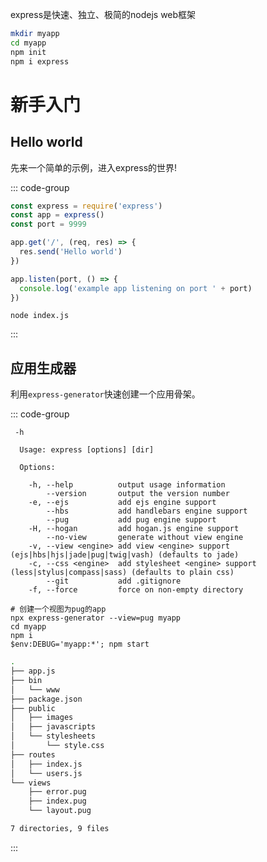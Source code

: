 express是快速、独立、极简的nodejs web框架

```bash
mkdir myapp
cd myapp
npm init
npm i express 
```

# 新手入门

## Hello world

先来一个简单的示例，进入express的世界!

::: code-group

```js [index.js]
const express = require('express')
const app = express()
const port = 9999

app.get('/', (req, res) => {
  res.send('Hello world')
})

app.listen(port, () => {
  console.log('example app listening on port ' + port)
})
```

```shell [shell终端]
node index.js
```

:::

## 应用生成器

利用`express-generator`快速创建一个应用骨架。

::: code-group

```shell [shell终端]
 -h

  Usage: express [options] [dir]

  Options:

    -h, --help          output usage information
        --version       output the version number
    -e, --ejs           add ejs engine support
        --hbs           add handlebars engine support
        --pug           add pug engine support
    -H, --hogan         add hogan.js engine support
        --no-view       generate without view engine
    -v, --view <engine> add view <engine> support (ejs|hbs|hjs|jade|pug|twig|vash) (defaults to jade)
    -c, --css <engine>  add stylesheet <engine> support (less|stylus|compass|sass) (defaults to plain css)
        --git           add .gitignore
    -f, --force         force on non-empty directory
```

```shell [shell终端]
# 创建一个视图为pug的app
npx express-generator --view=pug myapp
cd myapp
npm i
$env:DEBUG='myapp:*'; npm start
```

```bash [myapp/]
.
├── app.js
├── bin
│   └── www
├── package.json
├── public
│   ├── images
│   ├── javascripts
│   └── stylesheets
│       └── style.css
├── routes
│   ├── index.js
│   └── users.js
└── views
    ├── error.pug
    ├── index.pug
    └── layout.pug

7 directories, 9 files
```
:::

